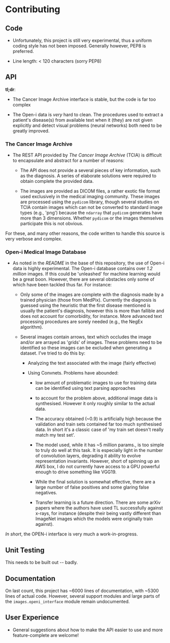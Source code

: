 Contributing
============


## Code

- Unfortunately, this project is still very experimental,
  thus a uniform coding style has not been imposed. Generally however,
  PEP8 is preferred.
  
- Line length: < 120 characters (sorry PEP8)


## API


**tl;dr**:

- The Cancer Image Archive interface is stable, but the code is far
too complex

- The Open-i data is *very* hard to clean. The procedures used to 
extract a patient's disease(s) from available text when it (they) are
not given explicitly and detect visual problems (neural networks) both
need to be greatly improved.

           
### The Cancer Image Archive

- The REST API provided by *The Cancer Image Archive* (TCIA) is difficult to 
  encapsulate and abstract for a number of reasons:
  
  - The API does not provide a several pieces of key information,
    such as the diagnosis. A series of elaborate solutions were required
    to obtain complete the provided data.
    
  - The images are provided as DICOM files, a rather exotic 
    file format used exclusively in the medical imaging community.
    These images are processed using the ``pydicom`` library,
    though several studies on TCIA contain images which can not 
    be converted to standard image types (e.g., 'png') because the
    ``ndarray`` that ``pydicom`` generates have more than 3 dimensions.
    Whether ``pydicom`` or the images themselves participate this is not obvious.
    
For these, and many other reasons, the code written to handle 
this source is very verbose and complex.


### Open-i Medical Image Database

- As noted in the *README* in the base of this repository, the
use of Open-i data is highly experimental. The Open-i database
contains over *1.2 million* images. If this could be 'unleashed'
for machine learning would be a great boon. However, there are
several obstacles only some of which have been tackled thus far.
For instance:

   - Only some of the images are complete with the diagnosis 
     made by a trained physician (those from MedPix). Currently
     the diagnosis is guessed using the heuristic that the first
     disease mentioned is usually the patient's diagnosis, however
     this is more than fallible and does not account for 
     comorbidity, for instance. More advanced text processing
     procedures are sorely needed (e.g., the NegEx algorithm).
     
  - Several images contain arrows, text which occludes the image and/or are arrayed as 
    'grids' of images. These problems need to be identified so these images can be
    excluded when generating a dataset. I've tried to do this by:
    
       - Analyzing the text associated with the image (fairly effective)
       
       - Using Convnets. Problems have abounded:
       
            - low amount of problematic images to use for training data can be identified using
              text parsing approaches
            
            - to account for the problem above, additional image data is synthesised. However
              it only roughly similar to the actual data. 
              
            - The accuracy obtained (~0.9) is artificially high because the validation and
              train sets contained far too much synthesised data. In short it's a classic case
              of 'my train set doesn't really match my test set'. 
              
            - The model used, while it has ~5 million params., is too simple to 
              truly do well at this task. It is especially light in the number of
              convolution layers, degrading it ability to evolve representation invariants.
              However, short of spinning up an AWS box, I do not currently have access to 
              a GPU powerful enough to drive something like VGG19.
              
            - While the final solution is somewhat effective, there are a large number of
              false positives and some glaring false negatives.
              
            - Transfer learning is a future direction. There are some arXiv papers where the authors
              have used TL successfully against x-rays, for instance (despite their being
              vastly different than ImageNet images which the models were originally train against).

              
*In short*, the OPEN-i interface is very much a work-in-progress.

  
## Unit Testing

This needs to be built out -- badly.


## Documentation

On last count, this project has ~6000 lines of documentation, with ~5300 lines of actual code.
However, several support modules and large parts of the ``images.openi_interface``
module remain undocumented.


## User Experience

- General suggestions about how to make the API 
  easier to use and more feature-complete are welcome!
